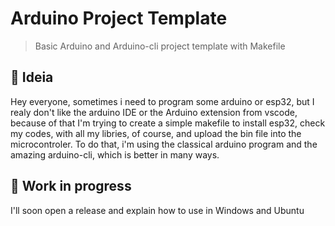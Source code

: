 # Arduino Project Template

> Basic Arduino and Arduino-cli project template with Makefile

## 🚀 Ideia 
Hey everyone, sometimes i need to program some arduino or esp32, but I realy don't like the arduino IDE or the Arduino extension from vscode, because of that I'm trying to create a simple makefile to install esp32, check my codes, with all my libries, of course, and upload the bin file into the microcontroler.
To do that, i'm using the classical arduino program and the amazing arduino-cli, which is better in many ways.

## 🚧 Work in progress

I'll soon open a release and explain how to use in Windows and Ubuntu
